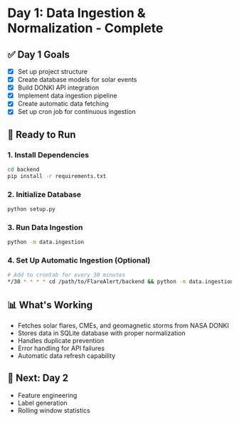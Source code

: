 # Day 1: Data Ingestion & Normalization - Complete

## ✅ Day 1 Goals
- [x] Set up project structure
- [x] Create database models for solar events
- [x] Build DONKI API integration
- [x] Implement data ingestion pipeline
- [x] Create automatic data fetching
- [x] Set up cron job for continuous ingestion

## 🚀 Ready to Run

### 1. Install Dependencies
```bash
cd backend
pip install -r requirements.txt
```

### 2. Initialize Database
```bash
python setup.py
```

### 3. Run Data Ingestion
```bash
python -m data.ingestion
```

### 4. Set Up Automatic Ingestion (Optional)
```bash
# Add to crontab for every 30 minutes
*/30 * * * * cd /path/to/FlareAlert/backend && python -m data.ingestion
```

## 📊 What's Working
- Fetches solar flares, CMEs, and geomagnetic storms from NASA DONKI
- Stores data in SQLite database with proper normalization
- Handles duplicate prevention
- Error handling for API failures
- Automatic data refresh capability

## 🎯 Next: Day 2
- Feature engineering
- Label generation
- Rolling window statistics
